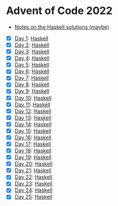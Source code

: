 # Advent of Code 2022

- [Notes on the Haskell solutions (maybe)](Haskell/README.md)

* [x] [Day 1](https://adventofcode.com/2022/day/1):  [Haskell](Haskell/src/Day01.hs)
* [x] [Day 2](https://adventofcode.com/2022/day/2):  [Haskell](Haskell/src/Day02.hs)
* [x] [Day 3](https://adventofcode.com/2022/day/3):  [Haskell](Haskell/src/Day03.hs)
* [x] [Day 4](https://adventofcode.com/2022/day/4):  [Haskell](Haskell/src/Day04.hs)
* [x] [Day 5](https://adventofcode.com/2022/day/5):  [Haskell](Haskell/src/Day05.hs)
* [x] [Day 6](https://adventofcode.com/2022/day/6):  [Haskell](Haskell/src/Day06.hs)
* [x] [Day 7](https://adventofcode.com/2022/day/7):  [Haskell](Haskell/src/Day07.hs)
* [x] [Day 8](https://adventofcode.com/2022/day/8):  [Haskell](Haskell/src/Day08.hs)
* [x] [Day 9](https://adventofcode.com/2022/day/9):  [Haskell](Haskell/src/Day09.hs)
* [x] [Day 10](https://adventofcode.com/2022/day/10): [Haskell](Haskell/src/Day10.hs)
* [x] [Day 11](https://adventofcode.com/2022/day/11): [Haskell](Haskell/src/Day11.hs)
* [x] [Day 12](https://adventofcode.com/2022/day/12): [Haskell](Haskell/src/Day12.hs)
* [x] [Day 13](https://adventofcode.com/2022/day/13): [Haskell](Haskell/src/Day13.hs)
* [x] [Day 14](https://adventofcode.com/2022/day/14): [Haskell](Haskell/src/Day14.hs)
* [x] [Day 15](https://adventofcode.com/2022/day/15): [Haskell](Haskell/src/Day15.hs)
* [x] [Day 16](https://adventofcode.com/2022/day/16): [Haskell](Haskell/src/Day16.hs)
* [x] [Day 17](https://adventofcode.com/2022/day/17): [Haskell](Haskell/src/Day17.hs)
* [x] [Day 18](https://adventofcode.com/2022/day/18): [Haskell](Haskell/src/Day18.hs)
* [x] [Day 19](https://adventofcode.com/2022/day/19): [Haskell](Haskell/src/Day19.hs)
* [x] [Day 20](https://adventofcode.com/2022/day/20): [Haskell](Haskell/src/Day20.hs)
* [x] [Day 21](https://adventofcode.com/2022/day/21): [Haskell](Haskell/src/Day21.hs)
* [x] [Day 22](https://adventofcode.com/2022/day/22): [Haskell](Haskell/src/Day22.hs)
* [x] [Day 23](https://adventofcode.com/2022/day/23): [Haskell](Haskell/src/Day23.hs)
* [x] [Day 24](https://adventofcode.com/2022/day/24): [Haskell](Haskell/src/Day24.hs)
* [x] [Day 25](https://adventofcode.com/2022/day/25): [Haskell](Haskell/src/Day25.hs)
